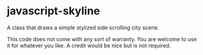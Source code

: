 javascript-skyline
==================
A class that draws a simple stylized side scrolling city scene.

This code does not come with any sort of warranty.
You are welcome to use it for whatever you like.
A credit would be nice but is not required.
